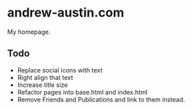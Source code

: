 andrew-austin.com
=================

My homepage.

Todo
-----
* Replace social icons with text
* Right align that text
* Increase title size
* Refactor pages into base.html and index.html
* Remove Friends and Publications and link to them instead.
